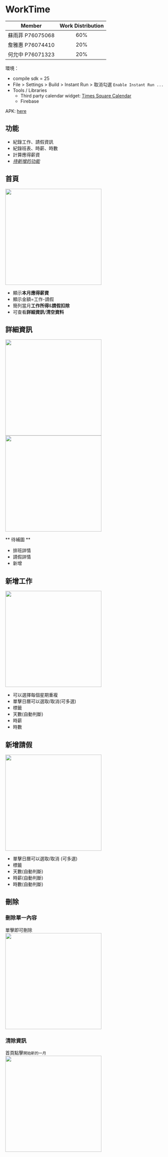 # WorkTime 

| Member | Work Distribution |
|:-:|:-:|
| 蘇雨菲 P76075068 | 60% |
| 詹雅惠 P76074410 | 20% |
| 何允中 P76071323 | 20% |

環境：  
- compile sdk = 25  
- File > Settings > Build > Instant Run > 取消勾選 `Enable Instant Run ...`  
- Tools / Libraries 
  - Third party calendar widget: [Times Square Calendar](https://github.com/square/android-times-square)
  - Firebase

APK: [here](https://github.com/alexxss/WorkTime/blob/master/app-debug.apk)

## 功能
- 紀錄工作、請假資訊
- 紀錄班表、時薪、時數
- 計算應得薪資
- [*待新增的功能*](https://hackmd.io/@rgbkoi/rJFUDnxyr)  

## 首頁
<img src="https://github.com/alexxss/WorkTime/blob/master/screenshots/homepage.png" width="300"/>

- 顯示**本月應得薪資**
- 顯示金額=工作-請假
- 簡列當月**工作所得**&**請假扣除**
- 可查看**詳細資訊**/**清空資料**

## 詳細資訊
<img src="" width="300" />   <img src="" width="300" />  

** 待補圖 **
  - 排班詳情
  - 請假詳情
  - 新增
  
## 新增工作
<img src="https://github.com/alexxss/WorkTime/blob/master/screenshots/schedule.gif" width="300"/>  

- 可以選擇每個星期重複
- 單擊日曆可以選取/取消(可多選)
- 標籤
- 天數(自動判斷)
- 時薪
- 時數

## 新增請假
<img src="https://github.com/alexxss/WorkTime/blob/master/screenshots/off.gif" width="300"/>

- 單擊日曆可以選取/取消 (可多選)
- 標籤  
- 天數(自動判斷)
- 時薪(自動判斷)  
- 時數(自動判斷)  
 
## 刪除
### 刪除單一內容  
單擊即可刪除  
<img src="https://github.com/alexxss/WorkTime/blob/master/screenshots/delete.gif" width="300"/>  

### 清除資訊
首頁點擊`開始新的一月`  
<img src="https://github.com/alexxss/WorkTime/blob/master/screenshots/overview_clearall.gif" width="300"/>
